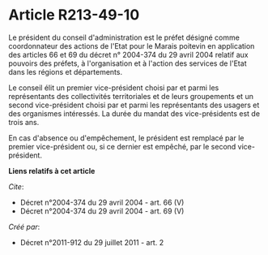 # Article R213-49-10

Le président du conseil d'administration est le préfet désigné comme coordonnateur des actions de l'Etat pour le Marais
poitevin en application des articles 66 et 69 du décret n° 2004-374 du 29 avril 2004 relatif aux pouvoirs des préfets, à
l'organisation et à l'action des services de l'Etat dans les régions et départements. 

Le conseil élit un premier vice-président choisi par et parmi les représentants des collectivités territoriales et de leurs
groupements et un second vice-président choisi par et parmi les représentants des usagers et des organismes intéressés. La
durée du mandat des vice-présidents est de trois ans. 

En cas d'absence ou d'empêchement, le président est remplacé par le premier vice-président ou, si ce dernier est empêché, par
le second vice-président.

**Liens relatifs à cet article**

_Cite_:

  - Décret n°2004-374 du 29 avril 2004 - art. 66 (V)
  - Décret n°2004-374 du 29 avril 2004 - art. 69 (V)

_Créé par_:

  - Décret n°2011-912 du 29 juillet 2011 - art. 2
